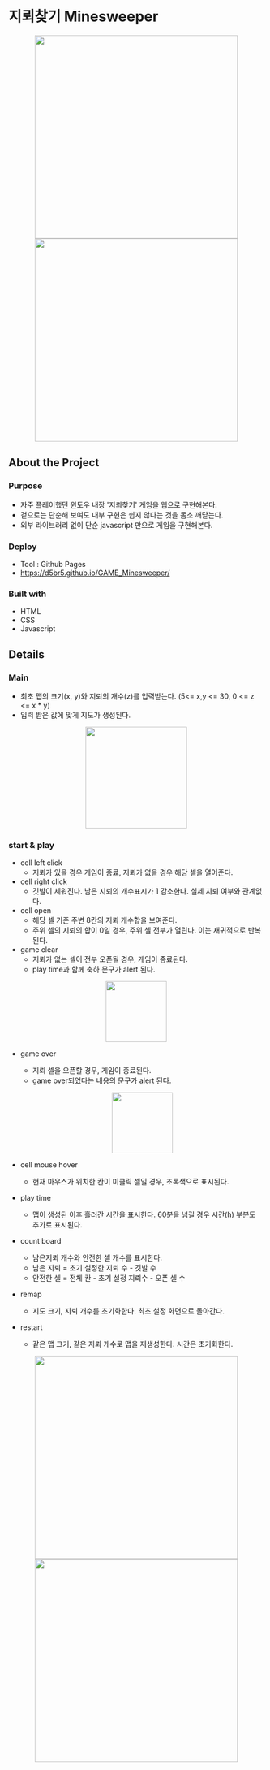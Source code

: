 # 지뢰찾기 Minesweeper

<p align="center"><img src="https://user-images.githubusercontent.com/40906871/143425700-6a551bc4-0e5d-4097-86a0-44ebee6c95a7.JPG" height="400"/><img src="https://user-images.githubusercontent.com/40906871/143425699-118edb42-cf06-4813-9bc7-9bdd492f8bca.JPG" height="400"/></p>

## About the Project

### Purpose

- 자주 플레이했던 윈도우 내장 '지뢰찾기' 게임을 웹으로 구현해본다.
- 겉으로는 단순해 보여도 내부 구현은 쉽지 않다는 것을 몸소 깨닫는다.
- 외부 라이브러리 없이 단순 javascript 만으로 게임을 구현해본다.

### Deploy

- Tool : Github Pages
- https://d5br5.github.io/GAME_Minesweeper/

### Built with

- HTML
- CSS
- Javascript

## Details


### Main

- 최초 맵의 크기(x, y)와 지뢰의 개수(z)를 입력받는다. (5<= x,y <= 30, 0 <= z <= x \* y)
- 입력 받은 값에 맞게 지도가 생성된다.

<p align="center"><img src="https://user-images.githubusercontent.com/40906871/143425705-06a8e417-e950-4767-81fb-63b97b637794.JPG" height="200"/></p>

### start & play

- cell left click
  - 지뢰가 있을 경우 게임이 종료, 지뢰가 없을 경우 해당 셀을 열어준다.
- cell right click
  - 깃발이 세워진다. 남은 지뢰의 개수표시가 1 감소한다. 실제 지뢰 여부와 관계없다.
- cell open
  - 해당 셀 기준 주변 8칸의 지뢰 개수합을 보여준다.
  - 주위 셀의 지뢰의 합이 0일 경우, 주위 셀 전부가 열린다. 이는 재귀적으로 반복된다.
- game clear
  - 지뢰가 없는 셀이 전부 오픈될 경우, 게임이 종료된다.
  - play time과 함께 축하 문구가 alert 된다.

<p align="center"><img src="https://user-images.githubusercontent.com/40906871/143425695-ef5d0433-9eb8-4fae-91dd-b99604306f98.JPG" height="120"/></p>
  
- game over

  - 지뢰 셀을 오픈할 경우, 게임이 종료된다.
  - game over되었다는 내용의 문구가 alert 된다.

  <p align="center"><img src="https://user-images.githubusercontent.com/40906871/143425693-8348b922-c9a2-4773-acbb-812854b9ac2f.JPG" height="120"/></p>

- cell mouse hover
  - 현재 마우스가 위치한 칸이 미클릭 셀일 경우, 초록색으로 표시된다.
- play time
  - 맵이 생성된 이후 흘러간 시간을 표시한다. 60분을 넘길 경우 시간(h) 부분도 추가로 표시된다.
- count board
  - 남은지뢰 개수와 안전한 셀 개수를 표시한다.
  - 남은 지뢰 = 초기 설정한 지뢰 수 - 깃발 수
  - 안전한 셀 = 전체 칸 - 초기 설정 지뢰수 - 오픈 셀 수
- remap
  - 지도 크기, 지뢰 개수를 초기화한다. 최초 설정 화면으로 돌아간다.
- restart
  - 같은 맵 크기, 같은 지뢰 개수로 맵을 재생성한다. 시간은 초기화한다.

<p align="center"><img src="https://user-images.githubusercontent.com/40906871/143425700-6a551bc4-0e5d-4097-86a0-44ebee6c95a7.JPG" height="400"/><img src="https://user-images.githubusercontent.com/40906871/143425699-118edb42-cf06-4813-9bc7-9bdd492f8bca.JPG" height="400"/></p>
